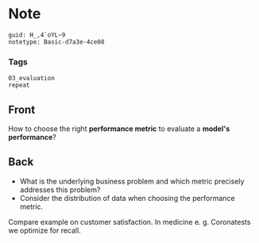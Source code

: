 # Note
```
guid: H_,4`oYL~9
notetype: Basic-d7a3e-4ce08
```

### Tags
```
03_evaluation
repeat
```

## Front
How to choose the right <b>performance metric</b> to evaluate a <b>model's performance</b>?

## Back
<ul><li>What is the underlying business problem and which metric precisely addresses this problem?</li><li>Consider the distribution of data when choosing the performance metric.</li></ul>Compare example on customer satisfaction.
In medicine e. g. Coronatests we optimize for recall.
